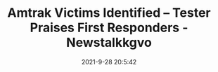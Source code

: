 ---
"title": "Amtrak Victims Identified – Tester Praises First Responders - Newstalkkgvo"
"date": "2021-9-28 20:5:42"
"feed_name": "GOOGLENEWSDRILLING"
"feed_website": "https://news.google.com/search?q=drilling%2Bincident&hl=en-US&gl=US&ceid=US:en"
"feed_rss": "https://news.google.com/rss/search?q=drilling%2Bincident&hl=en-US&gl=US&ceid=US:en"
"link": "https://newstalkkgvo.com/amtrak-victims-identified-tester-praises-first-responders/"
"source": "{'href': 'https://newstalkkgvo.com', 'title': 'Newstalkkgvo'}"
"file": "_posts/2021-1-1-67194fac56b23fbfa1e9b25fafef65ba28abdf75.md"
"accident": "0"
"drilling": "0"
"dead": "0"
"injured": "0"
"arrested": "0"
"where": "unknown site"
"place": "unknown place"
---